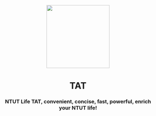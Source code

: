 <p align="center">
<img src="https://i.imgur.com/pMSmPA8.webp" align="center" width=200>
</p>

<p align="center">
  <h1 align="center"> TAT </h1>
  <h3 align="center"> NTUT Life TAT, convenient, concise, fast, powerful, enrich your NTUT life! </h3>
</p>
